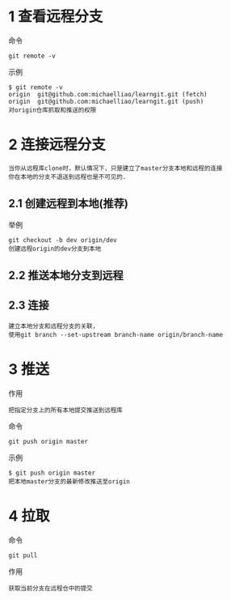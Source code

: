 


# 1 查看远程分支

命令

    git remote -v
    
示例

    $ git remote -v
    origin  git@github.com:michaelliao/learngit.git (fetch)
    origin  git@github.com:michaelliao/learngit.git (push)
    对origin仓库抓取和推送的权限
    

# 2 连接远程分支

    当你从远程库clone时，默认情况下，只是建立了master分支本地和远程的连接
    你在本地的分支不退送到远程也是不可见的.
    
## 2.1 创建远程到本地(推荐)

举例

    git checkout -b dev origin/dev
    创建远程origin的dev分支到本地

## 2.2 推送本地分支到远程
    

## 2.3 连接

    建立本地分支和远程分支的关联，
    使用git branch --set-upstream branch-name origin/branch-name
    
# 3 推送

作用

    把指定分支上的所有本地提交推送到远程库

命令

    git push origin master
    
示例

    $ git push origin master
    把本地master分支的最新修改推送至origin



# 4 拉取


命令 

    git pull 
    
作用

    获取当前分支在远程仓中的提交





